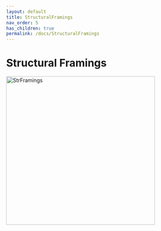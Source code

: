 ```yaml
---
layout: default
title: StructuralFramings
nav_order: 5
has_children: true
permalink: /docs/StructuralFramings
---
```


# Structural Framings

<img src="https://user-images.githubusercontent.com/27025848/165202846-152abddf-0db6-47d8-a3a8-fb593127e6cb.png" alt="StrFramings" width="400"/>

